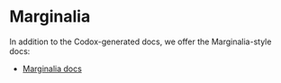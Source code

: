 # Marginalia

In addition to the Codox-generated docs, we offer the Marginalia-style docs:

* [Marginalia docs](../marginalia/index.html)

